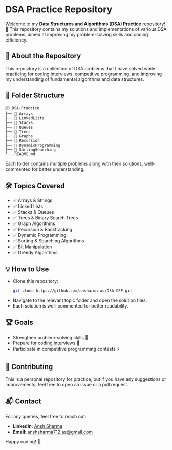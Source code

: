 # DSA Practice Repository

Welcome to my **Data Structures and Algorithms (DSA) Practice** repository! 🚀 This repository contains my solutions and implementations of various DSA problems, aimed at improving my problem-solving skills and coding efficiency.

## 📌 About the Repository
This repository is a collection of DSA problems that I have solved while practicing for coding interviews, competitive programming, and improving my understanding of fundamental algorithms and data structures.

## 📁 Folder Structure
```plaintext
📦 DSA-Practice
├── 📂 Arrays
├── 📂 LinkedLists
├── 📂 Stacks
├── 📂 Queues
├── 📂 Trees
├── 📂 Graphs
├── 📂 Recursion
├── 📂 DynamicProgramming
├── 📂 SortingSearching
└── README.md
```
Each folder contains multiple problems along with their solutions, well-commented for better understanding.

## 🛠 Topics Covered
- ✅ Arrays & Strings  
- ✅ Linked Lists  
- ✅ Stacks & Queues  
- ✅ Trees & Binary Search Trees  
- ✅ Graph Algorithms  
- ✅ Recursion & Backtracking  
- ✅ Dynamic Programming  
- ✅ Sorting & Searching Algorithms  
- ✅ Bit Manipulation  
- ✅ Greedy Algorithms  

## 💡 How to Use
- Clone this repository:  
  ```bash
  git clone https://github.com/ansharma-as/DSA-CPP.git
  ```
- Navigate to the relevant topic folder and open the solution files.
- Each solution is well-commented for better readability.

## 🏆 Goals
- Strengthen problem-solving skills 🧠
- Prepare for coding interviews 💼
- Participate in competitive programming contests ⚡

## 🤝 Contributing
This is a personal repository for practice, but if you have any suggestions or improvements, feel free to open an issue or a pull request.

## 📬 Contact
For any queries, feel free to reach out:
- **LinkedIn**: [Ansh Sharma](https://linkedin.com/in/ansharma-as)
- **Email**: anshsharma712.as@gmail.com

Happy coding! 🚀

